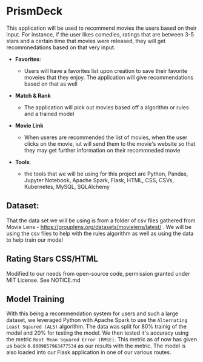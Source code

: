 # PrismDeck








This application will be used to recommend movies the users based on their input. For instance, if the 
user likes comedies, ratings that are between 3-5 stars and a certain time that movies were released, they will get recommnedations based on that very input.

- **Favorites**:
  - Users will have a favorites list upon creation to save their favorite moveies that they enjoy. The application will give
    recommendations based on that as well

- **Match & Rank**
  - The application will pick out movies based off a algorithm or rules and a trained model
    
- **Movie Link**
  - When useres are recommended the list of movies, when the user clicks on the movie, iut will send them to the movie's website so that they may get further information on their recommneded movie
 
- **Tools**:
  - the tools that we will be using for this project are Python, Pandas, Jupyter Notebook, Apache Spark, Flask, HTML, CSS, CSVs, Kubernetes, MySQL, SQLAlchemy

## Dataset:
That the data set we will be using is from a folder of csv files gathered from Movie Lens - https://grouplens.org/datasets/movielens/latest/ . We will be using the csv files to help with the rules algorithm as well as using the data to help train our model
  

## Rating Stars CSS/HTML
Modified to our needs from open-source code, permission granted under MIT License.  See NOTICE.md

## Model Training
With this being a recommendation system for users and such a large dataset, we leveraged Python with Apache Spark to use the `Alternating Least Sqaured (ALS)` algorithm. The data was split for 80% trainig of the model and 20% for testing the model. We then tested it's accuracy using the metric `Root Mean Squared Error (RMSE)`. This metric as of now has given us back `0.8009857963477534` as our results with the metric. The model is also loaded into our Flask application in one of our various routes.


